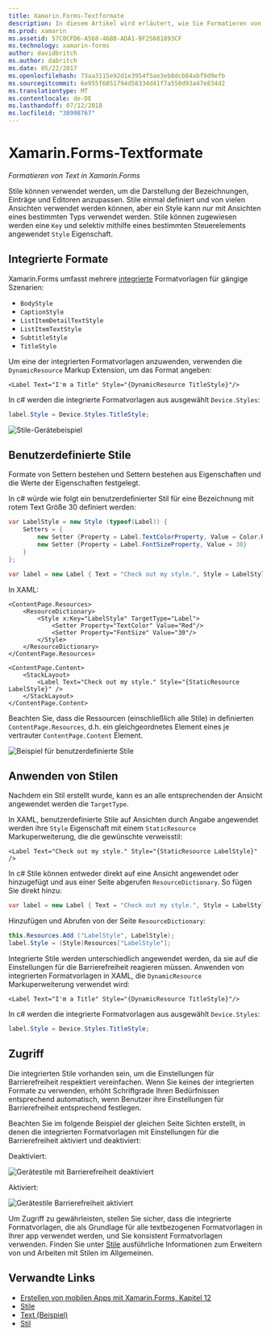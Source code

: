 ```yaml
---
title: Xamarin.Forms-Textformate
description: In diesem Artikel wird erläutert, wie Sie Formatieren von Text in Xamarin.Forms-Anwendungen. Stile einmal definiert und von vielen Ansichten verwendet werden können, aber ein Style kann nur mit Ansichten eines bestimmten Typs verwendet werden.
ms.prod: xamarin
ms.assetid: 57C0CFD6-A568-46B8-ADA1-BF25681893CF
ms.technology: xamarin-forms
author: davidbritch
ms.author: dabritch
ms.date: 05/22/2017
ms.openlocfilehash: 73aa3115e92d1e3954f5ae3eb8dcb84abf9d9efb
ms.sourcegitcommit: 6e955f6851794d58334d41f7a550d93a47e834d2
ms.translationtype: MT
ms.contentlocale: de-DE
ms.lasthandoff: 07/12/2018
ms.locfileid: "38998767"
---
```

# <a name="xamarinforms-text-styles"></a>Xamarin.Forms-Textformate

_Formatieren von Text in Xamarin.Forms_

Stile können verwendet werden, um die Darstellung der Bezeichnungen, Einträge und Editoren anzupassen. Stile einmal definiert und von vielen Ansichten verwendet werden können, aber ein Style kann nur mit Ansichten eines bestimmten Typs verwendet werden.
Stile können zugewiesen werden eine `Key` und selektiv mithilfe eines bestimmten Steuerelements angewendet `Style` Eigenschaft.

<a name="Built-In_Styles" />

## <a name="built-in-styles"></a>Integrierte Formate

Xamarin.Forms umfasst mehrere [integrierte](xref:Xamarin.Forms.Device.Styles) Formatvorlagen für gängige Szenarien:

- `BodyStyle`
- `CaptionStyle`
- `ListItemDetailTextStyle`
- `ListItemTextStyle`
- `SubtitleStyle`
- `TitleStyle`

Um eine der integrierten Formatvorlagen anzuwenden, verwenden die `DynamicResource` Markup Extension, um das Format angeben:

```xaml
<Label Text="I'm a Title" Style="{DynamicResource TitleStyle}"/>
```

In c# werden die integrierte Formatvorlagen aus ausgewählt `Device.Styles`:

```csharp
label.Style = Device.Styles.TitleStyle;
```

![](styles-images/builtinstyles.png "Stile-Gerätebeispiel")

<a name="Custom_Styles" />

## <a name="custom-styles"></a>Benutzerdefinierte Stile

Formate von Settern bestehen und Settern bestehen aus Eigenschaften und die Werte der Eigenschaften festgelegt.

In c# würde wie folgt ein benutzerdefinierter Stil für eine Bezeichnung mit rotem Text Größe 30 definiert werden:

```csharp
var LabelStyle = new Style (typeof(Label)) {
    Setters = {
        new Setter {Property = Label.TextColorProperty, Value = Color.Red},
        new Setter {Property = Label.FontSizeProperty, Value = 30}
    }
};

var label = new Label { Text = "Check out my style.", Style = LabelStyle };
```

In XAML:

```xaml
<ContentPage.Resources>
    <ResourceDictionary>
        <Style x:Key="LabelStyle" TargetType="Label">
            <Setter Property="TextColor" Value="Red"/>
            <Setter Property="FontSize" Value="30"/>
        </Style>
    </ResourceDictionary>
</ContentPage.Resources>

<ContentPage.Content>
    <StackLayout>
        <Label Text="Check out my style." Style="{StaticResource LabelStyle}" />
    </StackLayout>
</ContentPage.Content>
```

Beachten Sie, dass die Ressourcen (einschließlich alle Stile) in definierten `ContentPage.Resources`, d.h. ein gleichgeordnetes Element eines je vertrauter `ContentPage.Content` Element.

![](styles-images/customstyle.png "Beispiel für benutzerdefinierte Stile")

<a name="Applying_Styles" />

## <a name="applying-styles"></a>Anwenden von Stilen

Nachdem ein Stil erstellt wurde, kann es an alle entsprechenden der Ansicht angewendet werden die `TargetType`.

In XAML, benutzerdefinierte Stile auf Ansichten durch Angabe angewendet werden ihre `Style` Eigenschaft mit einem `StaticResource` Markuperweiterung, die die gewünschte verweisstil:

```xaml
<Label Text="Check out my style." Style="{StaticResource LabelStyle}" />
```

In c# Stile können entweder direkt auf eine Ansicht angewendet oder hinzugefügt und aus einer Seite abgerufen `ResourceDictionary`. So fügen Sie direkt hinzu:

```csharp
var label = new Label { Text = "Check out my style.", Style = LabelStyle };
```

Hinzufügen und Abrufen von der Seite `ResourceDictionary`:

```csharp
this.Resources.Add ("LabelStyle", LabelStyle);
label.Style = (Style)Resources["LabelStyle"];
```

Integrierte Stile werden unterschiedlich angewendet werden, da sie auf die Einstellungen für die Barrierefreiheit reagieren müssen. Anwenden von integrierten Formatvorlagen in XAML, die `DynamicResource` Markuperweiterung verwendet wird:

```xaml
<Label Text="I'm a Title" Style="{DynamicResource TitleStyle}"/>
```

In c# werden die integrierte Formatvorlagen aus ausgewählt `Device.Styles`:

```csharp
label.Style = Device.Styles.TitleStyle;
```

## <a name="accessibility"></a>Zugriff

Die integrierten Stile vorhanden sein, um die Einstellungen für Barrierefreiheit respektiert vereinfachen. Wenn Sie keines der integrierten Formate zu verwenden, erhöht Schriftgrade Ihren Bedürfnissen entsprechend automatisch, wenn Benutzer ihre Einstellungen für Barrierefreiheit entsprechend festlegen.

Beachten Sie im folgende Beispiel der gleichen Seite Sichten erstellt, in denen die integrierten Formatvorlagen mit Einstellungen für die Barrierefreiheit aktiviert und deaktiviert:

Deaktiviert:

![](styles-images/pre-access.png "Gerätestile mit Barrierefreiheit deaktiviert")

Aktiviert:

![](styles-images/post-access.png "Gerätestile Barrierefreiheit aktiviert")

Um Zugriff zu gewährleisten, stellen Sie sicher, dass die integrierte Formatvorlagen, die als Grundlage für alle textbezogenen Formatvorlagen in Ihrer app verwendet werden, und Sie konsistent Formatvorlagen verwenden. Finden Sie unter [Stile](~/xamarin-forms/user-interface/styles/index.md) ausführliche Informationen zum Erweitern von und Arbeiten mit Stilen im Allgemeinen.


## <a name="related-links"></a>Verwandte Links

- [Erstellen von mobilen Apps mit Xamarin.Forms, Kapitel 12](https://developer.xamarin.com/r/xamarin-forms/book/chapter12.pdf)
- [Stile](~/xamarin-forms/user-interface/styles/index.md)
- [Text (Beispiel)](https://developer.xamarin.com/samples/xamarin-forms/UserInterface/Text)
- [Stil](xref:Xamarin.Forms.Style)
